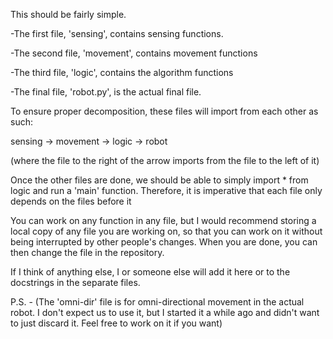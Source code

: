 This should be fairly simple.

-The first file, 'sensing', contains sensing functions.

-The second file, 'movement', contains movement functions

-The third file, 'logic', contains the algorithm functions

-The final file, 'robot.py', is the actual final file.

To ensure proper decomposition, these files will import from each other as such:

sensing -> movement -> logic -> robot

(where the file to the right of the arrow imports from the file to the left of it)


Once the other files are done, we should be able to simply import * from logic
and run a 'main' function. Therefore, it is imperative that each file only depends on the files before it

You can work on any function in any file, but I would recommend storing a local copy of any file you are working on,
so that you can work on it without being interrupted by other people's changes. When you are done, you can then change the file in the repository.

If I think of anything else, I or someone else will add it here or to the docstrings in the separate files.


P.S. - (The 'omni-dir' file is for omni-directional movement in the actual robot. I don't expect us to use it, 
but I started it a while ago and didn't want to just discard it. Feel free to work on it if you want)
